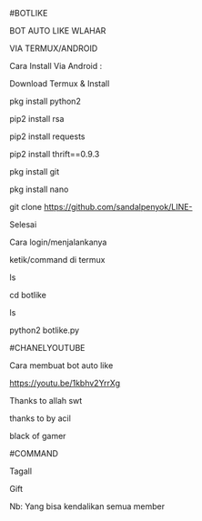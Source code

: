 #BOTLIKE 




BOT AUTO LIKE WLAHAR

VIA TERMUX/ANDROID

Cara Install Via Android :

Download Termux & Install

pkg install python2

pip2 install rsa

pip2 install requests

pip2 install thrift==0.9.3

pkg install git

pkg install nano

git clone https://github.com/sandalpenyok/LINE-

Selesai

Cara login/menjalankanya

ketik/command di termux

ls 

cd botlike

ls

python2 botlike.py


#CHANELYOUTUBE

Cara membuat bot auto like

https://youtu.be/1kbhv2YrrXg

Thanks to allah swt

thanks to by acil

black of gamer

#COMMAND

Tagall

Gift

Nb:
Yang bisa kendalikan semua member
